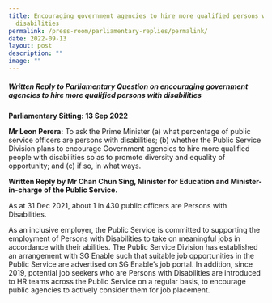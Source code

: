 ```yaml
---
title: Encouraging government agencies to hire more qualified persons with
  disabilities
permalink: /press-room/parliamentary-replies/permalink/
date: 2022-09-13
layout: post
description: ""
image: ""
---
```

##### Written Reply to Parliamentary Question on encouraging government agencies to hire more qualified persons with disabilities  

**Parliamentary Sitting: 13 Sep 2022**  
  
**Mr Leon Perera:** To ask the Prime Minister (a) what percentage of public service officers are persons with disabilities; (b) whether the Public Service Division plans to encourage Government agencies to hire more qualified people with disabilities so as to promote diversity and equality of opportunity; and (c) if so, in what ways.  
  
**Written Reply by Mr Chan Chun Sing, Minister for Education and Minister-in-charge of the Public Service.**  
  
As at 31 Dec 2021, about 1 in 430 public officers are Persons with Disabilities.  
  
As an inclusive employer, the Public Service is committed to supporting the employment of Persons with Disabilities to take on meaningful jobs in accordance with their abilities. The Public Service Division has established an arrangement with SG Enable such that suitable job opportunities in the Public Service are advertised on SG Enable’s job portal. In addition, since 2019, potential job seekers who are Persons with Disabilities are introduced to HR teams across the Public Service on a regular basis, to encourage public agencies to actively consider them for job placement.